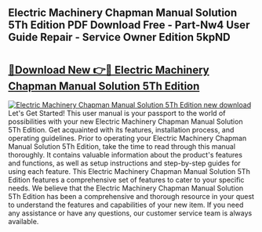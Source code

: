## Electric Machinery Chapman Manual Solution 5Th Edition PDF Download Free - Part-Nw4 User Guide Repair - Service Owner Edition 5kpND

# <h2><a href="http://bc7380.oget.top/?id=Electric+Machinery+Chapman+Manual+Solution+5Th+Edition">🔗Download New 👉🔴 Electric Machinery Chapman Manual Solution 5Th Edition</a></h2>

[![Electric Machinery Chapman Manual Solution 5Th Edition new download](https://i.imgur.com/5g1atiW.png)](http://bc7380.oget.top/?id=Electric+Machinery+Chapman+Manual+Solution+5Th+Edition)
Let's Get Started! This user manual is your passport to the world of possibilities with your new Electric Machinery Chapman Manual Solution 5Th Edition. Get acquainted with its features, installation process, and operating guidelines. Prior to operating your Electric Machinery Chapman Manual Solution 5Th Edition, take the time to read through this manual thoroughly. It contains valuable information about the product's features and functions, as well as setup instructions and step-by-step guides for using each feature. This Electric Machinery Chapman Manual Solution 5Th Edition features a comprehensive set of features to cater to your specific needs. We believe that the Electric Machinery Chapman Manual Solution 5Th Edition has been a comprehensive and thorough resource in your quest to understand the features and capabilities of your new item. If you need any assistance or have any questions, our customer service team is always available.
